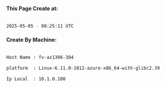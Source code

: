
   
#### This Page Create at:

```bash

2025-05-05 - 08:25:11 UTC

```

#### Create By Machine:

```bash

Host Name : fv-az1306-384

platform  : Linux-6.11.0-1012-azure-x86_64-with-glibc2.39

Ip Local  : 10.1.0.108

```

